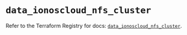 # `data_ionoscloud_nfs_cluster`

Refer to the Terraform Registry for docs: [`data_ionoscloud_nfs_cluster`](https://registry.terraform.io/providers/ionos-cloud/ionoscloud/6.7.10/docs/data-sources/nfs_cluster).
